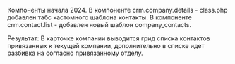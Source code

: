 Компоненты начала 2024.
В компоненте crm.company.details - class.php добавлен табс кастомного шаблона контакты.
В компоненте crm.contact.list - добавлен новый шаблон company_contacts. 

Результат:
В карточке компании выводится грид списка контактов привязанных к текущей компании, дополнительно в списке идет разбивка на согласно привязанному отделу.
